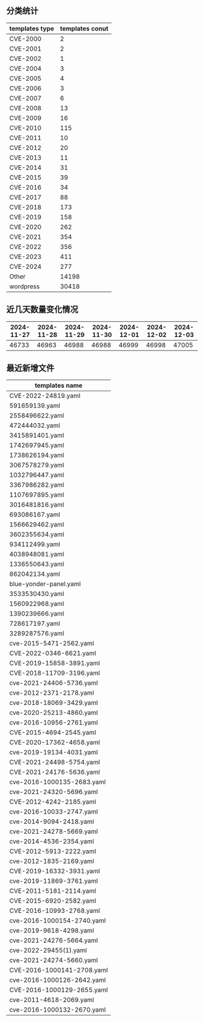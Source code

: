 ## 分类统计
| templates type | templates conut | 
| --- | --- |
| CVE-2000 | 2 |
| CVE-2001 | 2 |
| CVE-2002 | 1 |
| CVE-2004 | 3 |
| CVE-2005 | 4 |
| CVE-2006 | 3 |
| CVE-2007 | 6 |
| CVE-2008 | 13 |
| CVE-2009 | 16 |
| CVE-2010 | 115 |
| CVE-2011 | 10 |
| CVE-2012 | 20 |
| CVE-2013 | 11 |
| CVE-2014 | 31 |
| CVE-2015 | 39 |
| CVE-2016 | 34 |
| CVE-2017 | 88 |
| CVE-2018 | 173 |
| CVE-2019 | 158 |
| CVE-2020 | 262 |
| CVE-2021 | 354 |
| CVE-2022 | 356 |
| CVE-2023 | 411 |
| CVE-2024 | 277 |
| Other | 14198 |
| wordpress | 30418 |
## 近几天数量变化情况
|2024-11-27 | 2024-11-28 | 2024-11-29 | 2024-11-30 | 2024-12-01 | 2024-12-02 | 2024-12-03|
|--- | ------ | ------ | ------ | ------ | ------ | ---|
|46733 | 46963 | 46988 | 46988 | 46999 | 46998 | 47005|
## 最近新增文件
| templates name | 
| --- |
| CVE-2022-24819.yaml |
| 591659139.yaml |
| 2558496622.yaml |
| 472444032.yaml |
| 3415891401.yaml |
| 1742697945.yaml |
| 1738626194.yaml |
| 3067578279.yaml |
| 1032796447.yaml |
| 3367986282.yaml |
| 1107697895.yaml |
| 3016481816.yaml |
| 693086167.yaml |
| 1566629462.yaml |
| 3602355634.yaml |
| 934112499.yaml |
| 4038948081.yaml |
| 1336550643.yaml |
| 862042134.yaml |
| blue-yonder-panel.yaml |
| 3533530430.yaml |
| 1560922968.yaml |
| 1390239666.yaml |
| 728617197.yaml |
| 3289287576.yaml |
| cve-2015-5471-2562.yaml |
| CVE-2022-0346-6621.yaml |
| CVE-2019-15858-3891.yaml |
| CVE-2018-11709-3196.yaml |
| cve-2021-24406-5736.yaml |
| cve-2012-2371-2178.yaml |
| cve-2018-18069-3429.yaml |
| cve-2020-25213-4860.yaml |
| cve-2016-10956-2761.yaml |
| CVE-2015-4694-2545.yaml |
| CVE-2020-17362-4658.yaml |
| cve-2019-19134-4031.yaml |
| CVE-2021-24498-5754.yaml |
| CVE-2021-24176-5636.yaml |
| cve-2016-1000135-2683.yaml |
| cve-2021-24320-5696.yaml |
| CVE-2012-4242-2185.yaml |
| cve-2016-10033-2747.yaml |
| cve-2014-9094-2418.yaml |
| cve-2021-24278-5669.yaml |
| cve-2014-4536-2354.yaml |
| CVE-2012-5913-2222.yaml |
| cve-2012-1835-2169.yaml |
| CVE-2019-16332-3931.yaml |
| cve-2019-11869-3761.yaml |
| CVE-2011-5181-2114.yaml |
| CVE-2015-6920-2582.yaml |
| CVE-2016-10993-2768.yaml |
| cve-2016-1000154-2740.yaml |
| cve-2019-9618-4298.yaml |
| cve-2021-24276-5664.yaml |
| cve-2022-29455(1).yaml |
| cve-2021-24274-5660.yaml |
| CVE-2016-1000141-2708.yaml |
| cve-2016-1000126-2642.yaml |
| CVE-2016-1000129-2655.yaml |
| cve-2011-4618-2069.yaml |
| cve-2016-1000132-2670.yaml |
